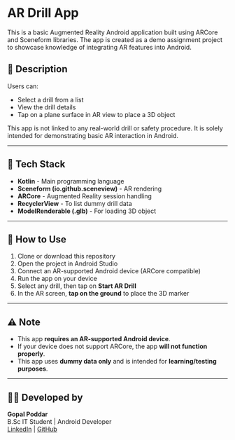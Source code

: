# AR Drill App

This is a basic Augmented Reality Android application built using ARCore and Sceneform libraries. The app is created as a demo assignment project to showcase knowledge of integrating AR features into Android.

## 📱 Description

Users can:
- Select a drill from a list
- View the drill details
- Tap on a plane surface in AR view to place a 3D object

This app is not linked to any real-world drill or safety procedure. It is solely intended for demonstrating basic AR interaction in Android.

---

## 🧰 Tech Stack

- **Kotlin** - Main programming language  
- **Sceneform (io.github.sceneview)** - AR rendering  
- **ARCore** - Augmented Reality session handling  
- **RecyclerView** - To list dummy drill data  
- **ModelRenderable (.glb)** - For loading 3D object  

---

## 🚀 How to Use

1. Clone or download this repository
2. Open the project in Android Studio
3. Connect an AR-supported Android device (ARCore compatible)
4. Run the app on your device
5. Select any drill, then tap on **Start AR Drill**
6. In the AR screen, **tap on the ground** to place the 3D marker

---

## ⚠️ Note

- This app **requires an AR-supported Android device**.
- If your device does not support ARCore, the app **will not function properly**.
- This app uses **dummy data only** and is intended for **learning/testing purposes**.

---

## 🧑‍💻 Developed by

**Gopal Poddar**  
B.Sc IT Student | Android Developer  
[LinkedIn](https://linkedin.com/in/gopalpoddar4) | [GitHub](https://github.com/gopalpoddar4)
